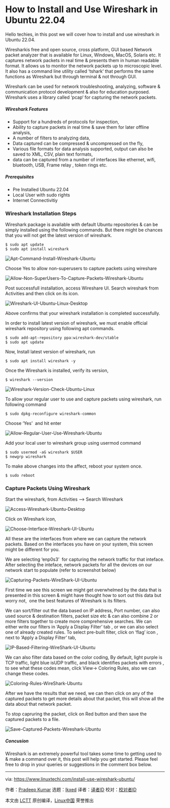 [#]: subject: "How to Install and Use Wireshark in Ubuntu 22.04"
[#]: via: "https://www.linuxtechi.com/install-use-wireshark-ubuntu/"
[#]: author: "Pradeep Kumar https://www.linuxtechi.com/author/pradeep/"
[#]: collector: "lkxed"
[#]: translator: "geekpi"
[#]: reviewer: " "
[#]: publisher: " "
[#]: url: " "

How to Install and Use Wireshark in Ubuntu 22.04
======

Hello techies, in this post we will cover how to install and use wireshark in Ubuntu 22.04.

Wiresharkis free and open source, cross platform, GUI based Network packet analyzer that is available for Linux, Windows, MacOS, Solaris etc. It captures network packets in real time & presents them in human readable format. It allows us to monitor the network packets up to microscopic level. It also has a command line utility called ‘tshark‘ that performs the same functions as Wireshark but through terminal & not through GUI.

Wireshark can be used for network troubleshooting, analyzing, software & communication protocol development & also for education purposed. Wireshark uses a library called ‘pcap‘ for capturing the network packets.

##### Wireshark Features

- Support for a hundreds of protocols for inspection,
- Ability to capture packets in real time & save them for later offline analysis,
- A number of filters to analyzing data,
- Data captured can be compressed & uncompressed on the fly,
- Various file formats for data analysis supported, output can also be saved to XML, CSV, plain text formats,
- data can be captured from a number of interfaces like ethernet, wifi, bluetooth, USB, Frame relay , token rings etc.

##### Prerequisites

- Pre Installed Ubuntu 22.04
- Local User with sudo rights
- Internet Connectivitiy

### Wireshark Installation Steps

Wireshark package is available with default Ubuntu repositories & can be simply installed using the following commands. But there might be chances that you will not get the latest version of wireshark.

```
$ sudo apt update
$ sudo apt install wireshark
```

![Apt-Command-Install-Wireshark-Ubuntu][1]

Choose Yes to allow non-superusers to capture packets using wireshare

![Allow-Non-SuperUsers-To-Capture-Packets-Wireshark-Ubuntu][2]

Post successfull installation, access Wireshare UI. Search wireshark from Activities and then click on its icon.

![Wireshark-UI-Ubuntu-Linux-Desktop][3]

Above confirms that your wireshark installation is completed successfully.

In order to install latest version of wireshark, we must enable official wireshark repository using following apt commands.

```
$ sudo add-apt-repository ppa:wireshark-dev/stable
$ sudo apt update
```

Now, Install latest version of wireshark, run

```
$ sudo apt install wireshark -y
```

Once the Wireshark is installed, verify its version,

```
$ wireshark --version
```

![Wireshark-Version-Check-Ubuntu-Linux][4]

To allow your regular user to use and capture packets using wireshark, run following command

```
$ sudo dpkg-reconfigure wireshark-common
```

Choose ‘Yes’  and hit enter

![Allow-Regular-User-Use-Wireshark-Ubuntu][5]

Add your local user to wireshark group using usermod command

```
$ sudo usermod -aG wireshark $USER
$ newgrp wireshark
```

To make above changes into the affect, reboot your system once.

```
$ sudo reboot
```

### Capture Packets Using Wireshark

Start the wireshark, from Activities –> Search Wireshark

![Access-Wireshark-Ubuntu-Desktop][6]

Click on Wireshark icon,

![Choose-Interface-Wireshark-UI-Ubuntu][7]

All these are the interfaces from where we can capture the network packets. Based on the interfaces you have on your system, this screen might be different for you.

We are selecting ‘enp0s3’  for capturing the network traffic for that inteface. After selecting the inteface, network packets for all the devices on our network start to populate (refer to screenshot below)

![Capturing-Packets-WireShark-UI-Ubuntu][8]

First time we see this screen we might get overwhelmed by the data that is presented in this screen & might have thought how to sort out this data but worry not,  one the best features of Wireshark is its filters.

We can sort/filter out the data based on IP address, Port number, can also used source & destination filters, packet size etc & can also combine 2 or more filters together to create more comprehensive searches. We can either write our filters in ‘Apply a Display Filter’ tab , or we can also select one of already created rules. To select pre-built filter, click on ‘flag’ icon , next to ‘Apply a Display Filter’ tab,

![IP-Based-Filtering-WireShark-UI-Ubuntu][9]

We can also filter data based on the color coding, By default, light purple is TCP traffic, light blue isUDP traffic, and black identifies packets with errors , to see what these codes mean, click View-> Coloring Rules, also we can change these codes.

![Coloring-Rules-WireShark-Ubuntu][10]

After we have the results that we need, we can then click on any of the captured packets to get more details about that packet, this will show all the data about that network packet.

To stop capruring the packet, click on Red button and then save the captured packets to a file.

![Save-Captured-Packets-Wireshark-Ubuntu][11]

##### Concusion

Wireshark is an extremely powerful tool takes some time to getting used to & make a command over it, this post will help you get started. Please feel free to drop in your queries or suggestions in the comment box below.

--------------------------------------------------------------------------------

via: https://www.linuxtechi.com/install-use-wireshark-ubuntu/

作者：[Pradeep Kumar][a]
选题：[lkxed][b]
译者：[译者ID](https://github.com/译者ID)
校对：[校对者ID](https://github.com/校对者ID)

本文由 [LCTT](https://github.com/LCTT/TranslateProject) 原创编译，[Linux中国](https://linux.cn/) 荣誉推出

[a]: https://www.linuxtechi.com/author/pradeep/
[b]: https://github.com/lkxed/
[1]: https://www.linuxtechi.com/wp-content/uploads/2017/11/Apt-Command-Install-Wireshark-Ubuntu.png
[2]: https://www.linuxtechi.com/wp-content/uploads/2017/11/Allow-Non-SuperUsers-To-Capture-Packets-Wireshark-Ubuntu.png
[3]: https://www.linuxtechi.com/wp-content/uploads/2017/11/Wireshark-UI-Ubuntu-Linux-Desktop.png
[4]: https://www.linuxtechi.com/wp-content/uploads/2017/11/Wireshark-Version-Check-Ubuntu-Linux.png
[5]: https://www.linuxtechi.com/wp-content/uploads/2017/11/Allow-Regular-User-Use-Wireshark-Ubuntu.png
[6]: https://www.linuxtechi.com/wp-content/uploads/2017/11/Access-Wireshark-Ubuntu-Desktop.png
[7]: https://www.linuxtechi.com/wp-content/uploads/2017/11/Choose-Interface-Wireshark-UI-Ubuntu.png
[8]: https://www.linuxtechi.com/wp-content/uploads/2017/11/Capturing-Packets-WireShark-UI-Ubuntu.png
[9]: https://www.linuxtechi.com/wp-content/uploads/2017/11/IP-Based-Filtering-WireShark-UI-Ubuntu.png
[10]: https://www.linuxtechi.com/wp-content/uploads/2017/11/Coloring-Rules-WireShark-Ubuntu.png
[11]: https://www.linuxtechi.com/wp-content/uploads/2017/11/Save-Captured-Packets-Wireshark-Ubuntu.png